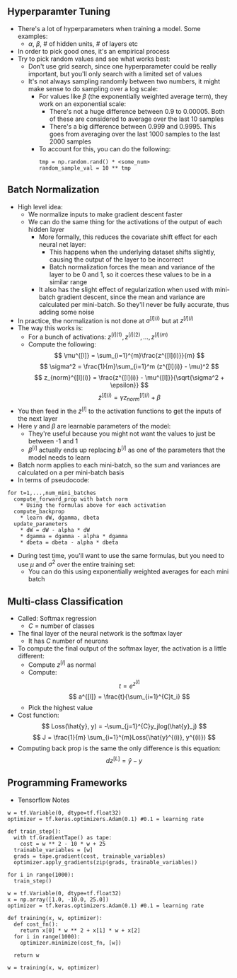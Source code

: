 ## Hyperparamter Tuning
* There's a lot of hyperparameters when training a model. Some examples:
  * $\alpha$, $\beta$, # of hidden units, # of layers etc
* In order to pick good ones, it's an empirical process
* Try to pick random values and see what works best:
  * Don't use grid search, since one hyperparameter could be really important, but you'll only search with a limited set of values
  * It's not always sampling randomly between two numbers, it might make sense to do sampling over a log scale:
    * For values like $\beta$ (the exponentially weighted average term), they work on an exponential scale:
      * There's not a huge difference between 0.9 to 0.00005. Both of these are considered to average over the last 10 samples
      * There's a big difference between 0.999 and 0.9995. This goes from averaging over the last 1000 samples to the last 2000 samples
    * To account for this, you can do the following:
      ```
      tmp = np.random.rand() * <some_num>
      random_sample_val = 10 ** tmp
      ```

## Batch Normalization
* High level idea:
  * We normalize inputs to make gradient descent faster
  * We can do the same thing for the activations of the output of each hidden layer
    * More formally, this reduces the covariate shift effect for each neural net layer:
      * This happens when the underlying dataset shifts slightly, causing the output of the layer to be incorrect
      * Batch normalization forces the mean and variance of the layer to be 0 and 1, so it coerces these values to be in a similar range
    * It also has the slight effect of regularization when used with mini-batch gradient descent, since the mean and variance are calculated per mini-batch. So they'll never be fully accurate, thus adding some noise
* In practice, the normalization is not done at $a^{[l](i)}$ but at $z^{[l](i)}$
* The way this works is:
  * For a bunch of activations: $z^{[l](1)},z^{[l](2)},...,z^{[l](m)}$
  * Compute the following:
  $$
  \mu^{[l]} = \sum_{i=1}^{m}\frac{z^{[l](i)}}{m}
  $$
  $$
  \sigma^2 = \frac{1}{m}\sum_{i=1}^m (z^{[l](i)} - \mu)^2
  $$
  $$
  z_{norm}^{[l](i)} = \frac{z^{[l](i)} - \mu^{[l]}}{\sqrt{\sigma^2 + \epsilon}}
  $$
  $$
  \tilde{z}^{[l](i)} = \gamma z_{norm}^{[l](i)} + \beta
  $$
* You then feed in the $\tilde{z}^{[l]}$ to the activation functions to get the inputs of the next layer
* Here $\gamma$ and $\beta$ are learnable parameters of the model:
  * They're useful because you might not want the values to just be between -1 and 1
  * $\beta^{[l]}$ actually ends up replacing $b^{[l]}$ as one of the parameters that the model needs to learn
* Batch norm applies to each mini-batch, so the sum and variances are calculated on a per mini-batch basis
* In terms of pseudocode:
```
for t=1,...,num_mini_batches
  compute_forward_prop with batch norm
    * Using the formulas above for each activation
  compute_backprop
    * learn dW, dgamma, dbeta
  update_parameters
    * dW = dW - alpha * dW
    * dgamma = dgamma - alpha * dgamma
    * dbeta = dbeta - alpha * dbeta
```
* During test time, you'll want to use the same formulas, but you need to use $\mu$ and $\sigma^2$ over the entire training set:
  * You can do this using exponentially weighted averages for each mini batch

## Multi-class Classification

* Called: Softmax regression
  * $C$ = number of classes
* The final layer of the neural network is the softmax layer
  * It has $C$ number of neurons
* To compute the final output of the softmax layer, the activation is a little different:
  * Compute $z^{[l]}$ as normal
  * Compute:
  $$
  t = e^{z^{[l]}}
  $$
  $$
  a^{[l]} = \frac{t}{\sum_{i=1}^{C}t_i}
  $$
  * Pick the highest value
* Cost function:
$$
Loss(\hat{y}, y) = -\sum_{j=1}^{C}y_jlog(\hat{y}_j)
$$
$$
J = \frac{1}{m} \sum_{i=1}^{m}Loss(\hat{y}^{(i)}, y^{(i)})
$$
* Computing back prop is the same the only difference is this equation:
$$
dz^{[L]} = \hat{y} - y
$$


## Programming Frameworks
* Tensorflow Notes
```
w = tf.Variable(0, dtype=tf.float32)
optimizer = tf.keras.optimizers.Adam(0.1) #0.1 = learning rate

def train_step():
  with tf.GradientTape() as tape:
    cost = w ** 2 - 10 * w + 25
  trainable_variables = [w]
  grads = tape.gradient(cost, trainable_variables)
  optimizer.apply_gradients(zip(grads, trainable_variables))

for i in range(1000):
  train_step()
```

```
w = tf.Variable(0, dtype=tf.float32)
x = np.array([1.0, -10.0, 25.0])
optimizer = tf.keras.optimizers.Adam(0.1) #0.1 = learning rate

def training(x, w, optimizer):
  def cost_fn():
    return x[0] * w ** 2 + x[1] * w + x[2]
  for i in range(1000):
    optimizer.minimize(cost_fn, [w])
  
  return w

w = training(x, w, optimizer)
```